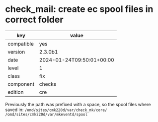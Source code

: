 [//]: # (werk v2)
# check_mail: create ec spool files in correct folder

key        | value
---------- | ---
compatible | yes
version    | 2.3.0b1
date       | 2024-01-24T09:50:01+00:00
level      | 1
class      | fix
component  | checks
edition    | cre

Previously the path was prefixed with a space, so the spool files where saved in:
<code>/omd/sites/cmk220d/var/check_mk/core/ /omd/sites/cmk220d/var/mkeventd/spool</code>
